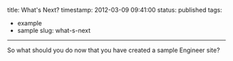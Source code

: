 title: What's Next?
timestamp: 2012-03-09 09:41:00
status: published
tags:
- example
- sample
slug: what-s-next


---

So what should you do now that you have created a sample Engineer site?

